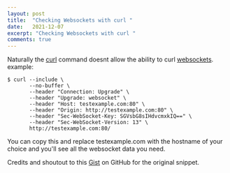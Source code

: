 ```yaml
---
layout: post
title:  "Checking Websockets with curl "
date:   2021-12-07
excerpt: "Checking Websockets with curl "
comments: true
---
```


Naturally the [curl](https://curl.se/) command doesnt allow the ability to curl [websockets](https://en.wikipedia.org/wiki/WebSocket).
example:


```
$ curl --include \
       --no-buffer \
       --header "Connection: Upgrade" \
       --header "Upgrade: websocket" \
       --header "Host: testexample.com:80" \
       --header "Origin: http://testexample.com:80" \
       --header "Sec-WebSocket-Key: SGVsbG8sIHdvcmxkIQ==" \
       --header "Sec-WebSocket-Version: 13" \
       http://testexample.com:80/

```

You can copy this and replace testexample.com with the hostname of your choice and you'll see all the websocket data you need.


Credits and shoutout to this [Gist](https://gist.github.com/htp/fbce19069187ec1cc486b594104f01d0) on GitHub for the original snippet.
